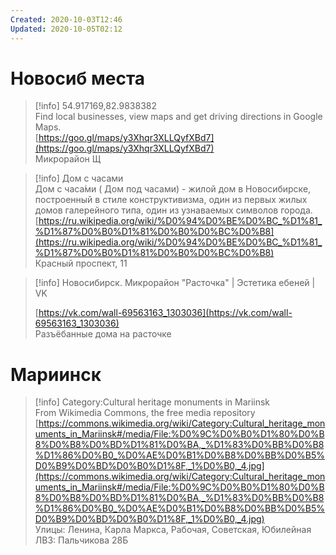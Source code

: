```yaml
---
Created: 2020-10-03T12:46
Updated: 2020-10-05T02:12
---
```

# Новосиб места

> [!info] 54.917169,82.9838382  
> Find local businesses, view maps and get driving directions in Google Maps.  
> [https://goo.gl/maps/y3Xhqr3XLLQyfXBd7](https://goo.gl/maps/y3Xhqr3XLLQyfXBd7)  
Микрорайон Щ

> [!info] Дом с часами  
> Дом с часа́ми ( Дом под часами) - жилой дом в Новосибирске, построенный в стиле конструктивизма, один из первых жилых домов галерейного типа, один из узнаваемых символов города.  
> [https://ru.wikipedia.org/wiki/%D0%94%D0%BE%D0%BC_%D1%81_%D1%87%D0%B0%D1%81%D0%B0%D0%BC%D0%B8](https://ru.wikipedia.org/wiki/%D0%94%D0%BE%D0%BC_%D1%81_%D1%87%D0%B0%D1%81%D0%B0%D0%BC%D0%B8)  
Красный проспект, 11

> [!info] Новосибирск. Микрорайон "Расточка" | Эстетика ебеней | VK  
>  
> [https://vk.com/wall-69563163_1303036](https://vk.com/wall-69563163_1303036)  
Разъёбанные дома на расточке
# Мариинск

> [!info] Category:Cultural heritage monuments in Mariinsk  
> From Wikimedia Commons, the free media repository  
> [https://commons.wikimedia.org/wiki/Category:Cultural_heritage_monuments_in_Mariinsk#/media/File:%D0%9C%D0%B0%D1%80%D0%B8%D0%B8%D0%BD%D1%81%D0%BA,_%D1%83%D0%BB%D0%B8%D1%86%D0%B0_%D0%AE%D0%B1%D0%B8%D0%BB%D0%B5%D0%B9%D0%BD%D0%B0%D1%8F,_1%D0%B0,_4.jpg](https://commons.wikimedia.org/wiki/Category:Cultural_heritage_monuments_in_Mariinsk#/media/File:%D0%9C%D0%B0%D1%80%D0%B8%D0%B8%D0%BD%D1%81%D0%BA,_%D1%83%D0%BB%D0%B8%D1%86%D0%B0_%D0%AE%D0%B1%D0%B8%D0%BB%D0%B5%D0%B9%D0%BD%D0%B0%D1%8F,_1%D0%B0,_4.jpg)  
Улицы: Ленина, Карла Маркса, Рабочая, Советская, Юбилейная
ЛВЗ: Пальчикова 28Б